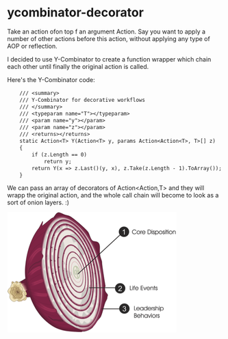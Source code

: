 # ycombinator-decorator

Take an action ofon top f an argument Action<T>.
Say you want to apply a number of other actions before this action, without applying any type of AOP or reflection.

I decided to use Y-Combinator to create a function wrapper which chain each other until finally the original action is called.

Here's the Y-Combinator code:

        /// <summary>
        /// Y-Combinator for decorative workflows
        /// </summary>
        /// <typeparam name="T"></typeparam>
        /// <param name="y"></param>
        /// <param name="z"></param>
        /// <returns></returns>
        static Action<T> Y(Action<T> y, params Action<Action<T>, T>[] z)
        {
            if (z.Length == 0)
                return y;
            return Y(x => z.Last()(y, x), z.Take(z.Length - 1).ToArray());
        }


We can pass an array of decorators of Action<Action<T>,T> and they will wrapp the original action, and the whole call chain will 
become to look as a sort of onion layers. :) 

![alt tag](onion.png)
